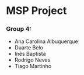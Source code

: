 # MSP Project
### Group 4:
- Ana Carolina Albuquerque
- Duarte Belo
- Inês Baptista
- Rodrigo Neves
- Tiago Martinho